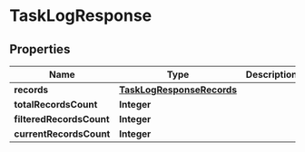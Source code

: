 

# TaskLogResponse


## Properties

| Name | Type | Description | Notes |
|------------ | ------------- | ------------- | -------------|
|**records** | [**TaskLogResponseRecords**](TaskLogResponseRecords.md) |  |  |
|**totalRecordsCount** | **Integer** |  |  |
|**filteredRecordsCount** | **Integer** |  |  |
|**currentRecordsCount** | **Integer** |  |  |



